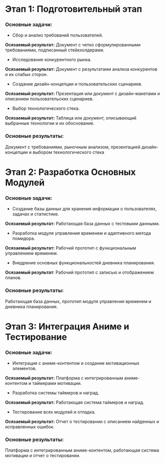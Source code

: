 # Этап 1: Подготовительный этап

### Основные задачи:
- Сбор и анализ требований пользователей.

**Осязаемый результат:** Документ с четко сформулированными требованиями, подписанный стейкхолдерами.

- Исследование конкурентного рынка.

**Осязаемый результат:** Документ с результатами анализа конкурентов и их слабых сторон.

- Создание дизайн-концепции и пользовательских сценариев.

**Осязаемый результат:** Презентация или документ с дизайн-макетами и описанием пользовательских сценариев.

- Выбор технологического стека.

**Осязаемый результат:** Таблица или документ, описывающий выбранные технологии и их обоснование.

### Основные результаты:

Документ с требованиями, рыночным анализом, презентацией дизайн-концепции и выбором технологического стека

# Этап 2: Разработка Основных Модулей

### Основные задачи:

- Создание базы данных для хранения информации о пользователях, задачах и статистике.

**Осязаемый результат:** Работающая база данных с тестовыми данными.

- Разработка модуля управления временем и адаптивного метода помидора.

**Осязаемый результат:** Рабочий прототип с функциональным управлением временем.

- Внедрение основных функциональностей дневника планирования.

**Осязаемый результат**: Рабочий прототип с записью и отображением планов.

### Основные результаты:

Работающая база данных, прототип модуля управления временем и дневника планирования.

# Этап 3: Интеграция Аниме и Тестирование

### Основные задачи:

- Интеграция с аниме-контентом и создание мотивационных элементов.

**Осязаемый результат:** Платформа с интегрированным аниме-контентом и таймерами мотивации.

- Разработка системы таймеров и наград.

**Осязаемый результат:** Работающая система таймеров и наград.

- Тестирование всех модулей и отладка.

**Осязаемый результат:** Отчет о тестировании с описанием найденных и исправленных ошибок.

### Основные результаты:

Платформа с интегрированным аниме-контентом, работающая система мотивации и отчет о тестировании.
